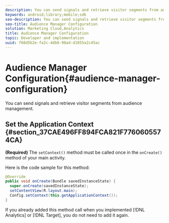 ```yaml
---
description: You can send signals and retrieve visitor segments from audience management.
keywords: android;library;mobile;sdk
seo-description: You can send signals and retrieve visitor segments from audience management.
seo-title: Audience Manager Configuration
solution: Marketing Cloud,Analytics
title: Audience Manager Configuration
topic: Developer and implementation
uuid: f68d5b2e-fa2c-4db6-98ad-d1855a2c45ac
---
```


# Audience Manager Configuration{#audience-manager-configuration}

You can send signals and retrieve visitor segments from audience management.

## Set the Application Context {#section_37CAE496FF894FCA821F7760605574CA}

**(Required)** The `setContext()` method must be called once in the `onCreate()` method of your main activity.

Here is the code sample for this method:

```java
@Override 
public void onCreate(Bundle savedInstanceState) { 
  super.onCreate(savedInstanceState); 
  setContentView(R.layout.main); 
  Config.setContext(this.getApplicationContext()); 
}
```

If you already added this method call when you implemented [!DNL Analytics] or [!DNL Target], you do not need to add it again. 
